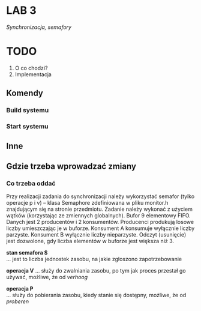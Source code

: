# LAB 3
*Synchronizacja, semafory*

# TODO
1. O co chodzi?
2. Implementacja

## Komendy

### Build systemu

### Start systemu

## Inne

## Gdzie trzeba wprowadzać zmiany

### Co trzeba oddać 
Przy realizacji zadania do synchronizacji należy wykorzystać semafor (tylko operacje p i v) – klasa Semaphore zdefiniowana w pliku monitor.h znajdującym się na stronie przedmiotu. Zadanie należy wykonać z użyciem wątków (korzystając ze zmiennych globalnych). Bufor 9 elementowy FIFO. Danych jest 2 producentów i 2 konsumentów. Producenci produkują losowe liczby umieszczając je w buforze. Konsument A konsumuje wyłącznie liczby parzyste. Konsument B wyłącznie liczby nieparzyste. Odczyt (usunięcie) jest dozwolone, gdy liczba elementów w buforze jest większa niż 3.  

**stan semafora S**  
... jest to liczba jednostek zasobu, na jakie zgłoszono zapotrzebowanie  

**operacja V** 
... służy do zwalniania zasobu, po tym jak proces przestał go używać, możliwe, że od *verhoog*

**operacja P**   
... służy do pobierania zasobu, kiedy stanie się dostępny, możliwe, że od *proberen*    